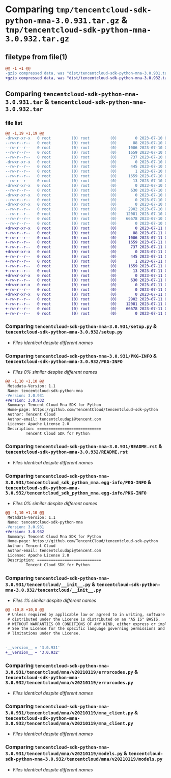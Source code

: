 # Comparing `tmp/tencentcloud-sdk-python-mna-3.0.931.tar.gz` & `tmp/tencentcloud-sdk-python-mna-3.0.932.tar.gz`

## filetype from file(1)

```diff
@@ -1 +1 @@
-gzip compressed data, was "dist/tencentcloud-sdk-python-mna-3.0.931.tar", last modified: Mon Jul 10 00:44:17 2023, max compression
+gzip compressed data, was "dist/tencentcloud-sdk-python-mna-3.0.932.tar", last modified: Tue Jul 11 00:52:34 2023, max compression
```

## Comparing `tencentcloud-sdk-python-mna-3.0.931.tar` & `tencentcloud-sdk-python-mna-3.0.932.tar`

### file list

```diff
@@ -1,19 +1,19 @@
-drwxr-xr-x   0 root         (0) root         (0)        0 2023-07-10 00:44:17.000000 tencentcloud-sdk-python-mna-3.0.931/
--rw-r--r--   0 root         (0) root         (0)       88 2023-07-10 00:44:17.000000 tencentcloud-sdk-python-mna-3.0.931/setup.cfg
--rw-r--r--   0 root         (0) root         (0)     1006 2023-07-10 00:44:17.000000 tencentcloud-sdk-python-mna-3.0.931/setup.py
--rw-r--r--   0 root         (0) root         (0)     1659 2023-07-10 00:44:17.000000 tencentcloud-sdk-python-mna-3.0.931/PKG-INFO
--rw-r--r--   0 root         (0) root         (0)      737 2023-07-10 00:44:17.000000 tencentcloud-sdk-python-mna-3.0.931/README.rst
-drwxr-xr-x   0 root         (0) root         (0)        0 2023-07-10 00:44:17.000000 tencentcloud-sdk-python-mna-3.0.931/tencentcloud_sdk_python_mna.egg-info/
--rw-r--r--   0 root         (0) root         (0)      445 2023-07-10 00:44:17.000000 tencentcloud-sdk-python-mna-3.0.931/tencentcloud_sdk_python_mna.egg-info/SOURCES.txt
--rw-r--r--   0 root         (0) root         (0)        1 2023-07-10 00:44:17.000000 tencentcloud-sdk-python-mna-3.0.931/tencentcloud_sdk_python_mna.egg-info/dependency_links.txt
--rw-r--r--   0 root         (0) root         (0)     1659 2023-07-10 00:44:17.000000 tencentcloud-sdk-python-mna-3.0.931/tencentcloud_sdk_python_mna.egg-info/PKG-INFO
--rw-r--r--   0 root         (0) root         (0)       13 2023-07-10 00:44:17.000000 tencentcloud-sdk-python-mna-3.0.931/tencentcloud_sdk_python_mna.egg-info/top_level.txt
-drwxr-xr-x   0 root         (0) root         (0)        0 2023-07-10 00:44:17.000000 tencentcloud-sdk-python-mna-3.0.931/tencentcloud/
--rw-r--r--   0 root         (0) root         (0)      630 2023-07-10 00:44:17.000000 tencentcloud-sdk-python-mna-3.0.931/tencentcloud/__init__.py
-drwxr-xr-x   0 root         (0) root         (0)        0 2023-07-10 00:44:17.000000 tencentcloud-sdk-python-mna-3.0.931/tencentcloud/mna/
--rw-r--r--   0 root         (0) root         (0)        0 2023-07-10 00:44:17.000000 tencentcloud-sdk-python-mna-3.0.931/tencentcloud/mna/__init__.py
-drwxr-xr-x   0 root         (0) root         (0)        0 2023-07-10 00:44:17.000000 tencentcloud-sdk-python-mna-3.0.931/tencentcloud/mna/v20210119/
--rw-r--r--   0 root         (0) root         (0)     2902 2023-07-10 00:44:17.000000 tencentcloud-sdk-python-mna-3.0.931/tencentcloud/mna/v20210119/errorcodes.py
--rw-r--r--   0 root         (0) root         (0)    12081 2023-07-10 00:44:17.000000 tencentcloud-sdk-python-mna-3.0.931/tencentcloud/mna/v20210119/mna_client.py
--rw-r--r--   0 root         (0) root         (0)    66678 2023-07-10 00:44:17.000000 tencentcloud-sdk-python-mna-3.0.931/tencentcloud/mna/v20210119/models.py
--rw-r--r--   0 root         (0) root         (0)        0 2023-07-10 00:44:17.000000 tencentcloud-sdk-python-mna-3.0.931/tencentcloud/mna/v20210119/__init__.py
+drwxr-xr-x   0 root         (0) root         (0)        0 2023-07-11 00:52:34.000000 tencentcloud-sdk-python-mna-3.0.932/
+-rw-r--r--   0 root         (0) root         (0)       88 2023-07-11 00:52:34.000000 tencentcloud-sdk-python-mna-3.0.932/setup.cfg
+-rw-r--r--   0 root         (0) root         (0)     1006 2023-07-11 00:52:33.000000 tencentcloud-sdk-python-mna-3.0.932/setup.py
+-rw-r--r--   0 root         (0) root         (0)     1659 2023-07-11 00:52:34.000000 tencentcloud-sdk-python-mna-3.0.932/PKG-INFO
+-rw-r--r--   0 root         (0) root         (0)      737 2023-07-11 00:52:33.000000 tencentcloud-sdk-python-mna-3.0.932/README.rst
+drwxr-xr-x   0 root         (0) root         (0)        0 2023-07-11 00:52:34.000000 tencentcloud-sdk-python-mna-3.0.932/tencentcloud_sdk_python_mna.egg-info/
+-rw-r--r--   0 root         (0) root         (0)      445 2023-07-11 00:52:34.000000 tencentcloud-sdk-python-mna-3.0.932/tencentcloud_sdk_python_mna.egg-info/SOURCES.txt
+-rw-r--r--   0 root         (0) root         (0)        1 2023-07-11 00:52:33.000000 tencentcloud-sdk-python-mna-3.0.932/tencentcloud_sdk_python_mna.egg-info/dependency_links.txt
+-rw-r--r--   0 root         (0) root         (0)     1659 2023-07-11 00:52:33.000000 tencentcloud-sdk-python-mna-3.0.932/tencentcloud_sdk_python_mna.egg-info/PKG-INFO
+-rw-r--r--   0 root         (0) root         (0)       13 2023-07-11 00:52:33.000000 tencentcloud-sdk-python-mna-3.0.932/tencentcloud_sdk_python_mna.egg-info/top_level.txt
+drwxr-xr-x   0 root         (0) root         (0)        0 2023-07-11 00:52:34.000000 tencentcloud-sdk-python-mna-3.0.932/tencentcloud/
+-rw-r--r--   0 root         (0) root         (0)      630 2023-07-11 00:52:33.000000 tencentcloud-sdk-python-mna-3.0.932/tencentcloud/__init__.py
+drwxr-xr-x   0 root         (0) root         (0)        0 2023-07-11 00:52:34.000000 tencentcloud-sdk-python-mna-3.0.932/tencentcloud/mna/
+-rw-r--r--   0 root         (0) root         (0)        0 2023-07-11 00:52:33.000000 tencentcloud-sdk-python-mna-3.0.932/tencentcloud/mna/__init__.py
+drwxr-xr-x   0 root         (0) root         (0)        0 2023-07-11 00:52:34.000000 tencentcloud-sdk-python-mna-3.0.932/tencentcloud/mna/v20210119/
+-rw-r--r--   0 root         (0) root         (0)     2902 2023-07-11 00:52:33.000000 tencentcloud-sdk-python-mna-3.0.932/tencentcloud/mna/v20210119/errorcodes.py
+-rw-r--r--   0 root         (0) root         (0)    12081 2023-07-11 00:52:33.000000 tencentcloud-sdk-python-mna-3.0.932/tencentcloud/mna/v20210119/mna_client.py
+-rw-r--r--   0 root         (0) root         (0)    66678 2023-07-11 00:52:33.000000 tencentcloud-sdk-python-mna-3.0.932/tencentcloud/mna/v20210119/models.py
+-rw-r--r--   0 root         (0) root         (0)        0 2023-07-11 00:52:33.000000 tencentcloud-sdk-python-mna-3.0.932/tencentcloud/mna/v20210119/__init__.py
```

### Comparing `tencentcloud-sdk-python-mna-3.0.931/setup.py` & `tencentcloud-sdk-python-mna-3.0.932/setup.py`

 * *Files identical despite different names*

### Comparing `tencentcloud-sdk-python-mna-3.0.931/PKG-INFO` & `tencentcloud-sdk-python-mna-3.0.932/PKG-INFO`

 * *Files 0% similar despite different names*

```diff
@@ -1,10 +1,10 @@
 Metadata-Version: 1.1
 Name: tencentcloud-sdk-python-mna
-Version: 3.0.931
+Version: 3.0.932
 Summary: Tencent Cloud Mna SDK for Python
 Home-page: https://github.com/TencentCloud/tencentcloud-sdk-python
 Author: Tencent Cloud
 Author-email: tencentcloudapi@tencent.com
 License: Apache License 2.0
 Description: ============================
         Tencent Cloud SDK for Python
```

### Comparing `tencentcloud-sdk-python-mna-3.0.931/README.rst` & `tencentcloud-sdk-python-mna-3.0.932/README.rst`

 * *Files identical despite different names*

### Comparing `tencentcloud-sdk-python-mna-3.0.931/tencentcloud_sdk_python_mna.egg-info/PKG-INFO` & `tencentcloud-sdk-python-mna-3.0.932/tencentcloud_sdk_python_mna.egg-info/PKG-INFO`

 * *Files 0% similar despite different names*

```diff
@@ -1,10 +1,10 @@
 Metadata-Version: 1.1
 Name: tencentcloud-sdk-python-mna
-Version: 3.0.931
+Version: 3.0.932
 Summary: Tencent Cloud Mna SDK for Python
 Home-page: https://github.com/TencentCloud/tencentcloud-sdk-python
 Author: Tencent Cloud
 Author-email: tencentcloudapi@tencent.com
 License: Apache License 2.0
 Description: ============================
         Tencent Cloud SDK for Python
```

### Comparing `tencentcloud-sdk-python-mna-3.0.931/tencentcloud/__init__.py` & `tencentcloud-sdk-python-mna-3.0.932/tencentcloud/__init__.py`

 * *Files 1% similar despite different names*

```diff
@@ -10,8 +10,8 @@
 # Unless required by applicable law or agreed to in writing, software
 # distributed under the License is distributed on an "AS IS" BASIS,
 # WITHOUT WARRANTIES OR CONDITIONS OF ANY KIND, either express or implied.
 # See the License for the specific language governing permissions and
 # limitations under the License.
 
 
-__version__ = '3.0.931'
+__version__ = '3.0.932'
```

### Comparing `tencentcloud-sdk-python-mna-3.0.931/tencentcloud/mna/v20210119/errorcodes.py` & `tencentcloud-sdk-python-mna-3.0.932/tencentcloud/mna/v20210119/errorcodes.py`

 * *Files identical despite different names*

### Comparing `tencentcloud-sdk-python-mna-3.0.931/tencentcloud/mna/v20210119/mna_client.py` & `tencentcloud-sdk-python-mna-3.0.932/tencentcloud/mna/v20210119/mna_client.py`

 * *Files identical despite different names*

### Comparing `tencentcloud-sdk-python-mna-3.0.931/tencentcloud/mna/v20210119/models.py` & `tencentcloud-sdk-python-mna-3.0.932/tencentcloud/mna/v20210119/models.py`

 * *Files identical despite different names*


